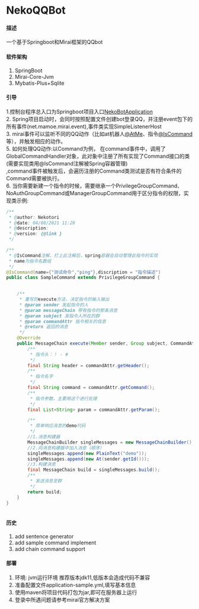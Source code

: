 # NekoQQBot

#### 描述

一个基于Springboot和Mirai框架的QQbot

#### 软件架构

1. SpringBoot
2. Mirai-Core-Jvm
3. Mybatis-Plus+Sqlite

#### 引导

1.控制台程序总入口为Springboot项目入口[NekoBotApplication](https://gitee.com/nekotori/neko-qqbot/blob/master/NekoBot-Terminal/src/main/java/org/nekotori/NekoBotApplication.java)  
2. Spring项目启动时，会同时按照配置文件创建bot登录QQ，并注册event包下的所有事件(net.mamoe.mirai.event),事件类实现SimpleListenerHost  
3. mirai事件可以监听不同的QQ动作（比如at机器人[@AtMe]()、指令[@IsCommand]()等），并触发相应的动作。  
5. 如何处理QQ动作:以Command为例， 在command事件中，调用了GlobalCommandHandler对象，此对象中注册了所有实现了Command接口的类(需要实现类用@IsCommand注解被Spring容器管理)  
   ,command事件被触发后，会遍历注册的Command类测试是否有符合条件的Command需要被执行。  
6. 当你需要新建一个指令的时候，需要继承一个PrivilegeGroupCommand、NoAuthGroupCommand或ManagerGroupCommand用于区分指令的权限，实现类示例:  

```java
/**
 * @author: Nekotori
 * @date: 04/08/2021 11:28
 * @description:
 * @version: {@link }
 */

/**
 * @IsCommand注解，打上此注解后，spring容器会自动管理此指令的实现
 * name为指令名数组
 */
@IsCommand(name={"测试命令","ping"},discription = "指令描述")
public class SampleCommand extends PrivilegeGroupCommand {
    

    /**
     * 重写的execute方法，决定指令的输入输出
     * @param sender 发起指令的人
     * @param messageChain 带有指令的那条消息
     * @param subject 发指令人所在的群
     * @param commandAttr 指令相关的信息
     * @return 返回的消息
     */
    @Override
    public MessageChain execute(Member sender, Group subject, CommandAttr commandAttr, MessageChain messageChain) {
        /**
         * 指令头：！ - #
         */
        final String header = commandAttr.getHeader();
        /**
         * 指令名字
         */
        final String command = commandAttr.getCommand();
        /**
         * 指令参数，主要用这个进行处理
         */
        final List<String> param = commandAttr.getParam();

        /**
         * 简单响应消息的demo代码
         */
        //1.消息构建器
        MessageChainBuilder singleMessages = new MessageChainBuilder();
        //2.向消息构建器中加入消息（顺序）
        singleMessages.append(new PlainText("demo"));
        singleMessages.append(new At(sender.getId()));
        //3.构建消息
        final MessageChain build = singleMessages.build();
        /**
         * 发送消息至群
         */
        return build;
    }
}
    
```

#### 历史

1. add sentence generator
2. add sample command implement
3. add chain command support

#### 部署

1. 环境: jvm运行环境 推荐版本jdk11,低版本会造成代码不兼容
2. 准备配置文件application-sample.yml,填写基本信息
3. 使用maven将项目代码打包为jar,即可在服务器上运行
4. 登录中所遇问题请参考mirai官方解决方案
